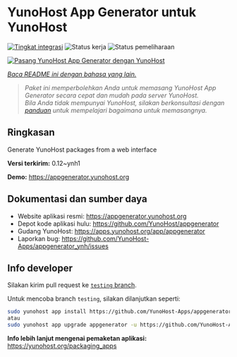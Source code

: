 <!--
N.B.: README ini dibuat secara otomatis oleh <https://github.com/YunoHost/apps/tree/master/tools/readme_generator>
Ini TIDAK boleh diedit dengan tangan.
-->

# YunoHost App Generator untuk YunoHost

[![Tingkat integrasi](https://dash.yunohost.org/integration/appgenerator.svg)](https://ci-apps.yunohost.org/ci/apps/appgenerator/) ![Status kerja](https://ci-apps.yunohost.org/ci/badges/appgenerator.status.svg) ![Status pemeliharaan](https://ci-apps.yunohost.org/ci/badges/appgenerator.maintain.svg)

[![Pasang YunoHost App Generator dengan YunoHost](https://install-app.yunohost.org/install-with-yunohost.svg)](https://install-app.yunohost.org/?app=appgenerator)

*[Baca README ini dengan bahasa yang lain.](./ALL_README.md)*

> *Paket ini memperbolehkan Anda untuk memasang YunoHost App Generator secara cepat dan mudah pada server YunoHost.*  
> *Bila Anda tidak mempunyai YunoHost, silakan berkonsultasi dengan [panduan](https://yunohost.org/install) untuk mempelajari bagaimana untuk memasangnya.*

## Ringkasan

Generate YunoHost packages from a web interface


**Versi terkirim:** 0.12~ynh1

**Demo:** <https://appgenerator.yunohost.org>
## Dokumentasi dan sumber daya

- Website aplikasi resmi: <https://appgenerator.yunohost.org>
- Depot kode aplikasi hulu: <https://github.com/YunoHost/appgenerator>
- Gudang YunoHost: <https://apps.yunohost.org/app/appgenerator>
- Laporkan bug: <https://github.com/YunoHost-Apps/appgenerator_ynh/issues>

## Info developer

Silakan kirim pull request ke [`testing` branch](https://github.com/YunoHost-Apps/appgenerator_ynh/tree/testing).

Untuk mencoba branch `testing`, silakan dilanjutkan seperti:

```bash
sudo yunohost app install https://github.com/YunoHost-Apps/appgenerator_ynh/tree/testing --debug
atau
sudo yunohost app upgrade appgenerator -u https://github.com/YunoHost-Apps/appgenerator_ynh/tree/testing --debug
```

**Info lebih lanjut mengenai pemaketan aplikasi:** <https://yunohost.org/packaging_apps>
